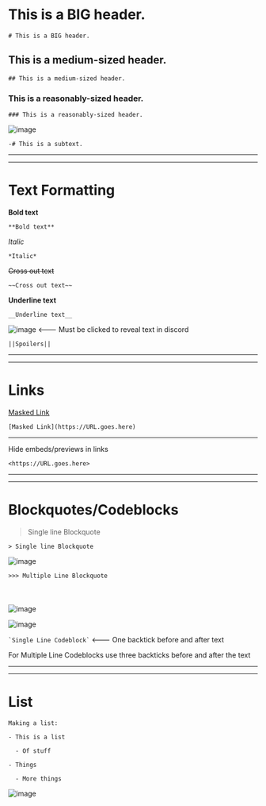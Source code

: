 # This is a BIG header.
```# This is a BIG header.```

## This is a medium-sized header.
```## This is a medium-sized header.```

### This is a reasonably-sized header.
```### This is a reasonably-sized header.```

![image](https://github.com/user-attachments/assets/278433c9-d40d-47fc-af86-e64a5a90beb8)

```-# This is a subtext.```

---
---  
# Text Formatting

**Bold text**

```**Bold text**```

*Italic*

```*Italic*```

~~Cross out text~~

```~~Cross out text~~```

__Underline text__

```__Underline text__```

![image](https://github.com/user-attachments/assets/2207e03b-33fc-470d-a4ae-1e7cd1e0ddc8)  <--- Must be clicked to reveal text in discord

```||Spoilers||```

---
---
# Links
[Masked Link](https://URL.goes.here)

```[Masked Link](https://URL.goes.here)```

---
Hide embeds/previews in links

```<https://URL.goes.here>```

---
---
# Blockquotes/Codeblocks
> Single line Blockquote

```> Single line Blockquote```

![image](https://github.com/user-attachments/assets/eefd840f-2f73-4dab-bdfd-3984f4de4a87)

```>>> Multiple Line Blockquote```
\
\
\
\
![image](https://github.com/user-attachments/assets/5d245df2-20fd-4c98-a953-4df3911f0844)

![image](https://github.com/user-attachments/assets/db2c813d-c4eb-47ad-bdfe-a4d25df3d90f)

``` `Single Line Codeblock` ``` <--- One backtick before and after text

For Multiple Line Codeblocks use three backticks before and after the text

---
---
# List
`Making a list:`

`- This is a list`

`  - Of stuff`

`- Things`

`  - More things`

![image](https://github.com/user-attachments/assets/3a05d87f-7c94-4b67-bb24-bdcf5d5f4c71)
